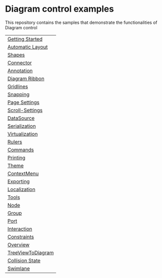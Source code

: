 # Diagram control examples
This repository contains the samples that demonstrate the functionalities of Diagram control


<table>
 <tr>
  <td><a href="Samples/GettingStarted">Getting Started</a></td>
 </tr>
  <tr>
  <td><a href="Samples/Automatic Layout">Automatic Layout</a></td>
 </tr>
 <tr>
  <td><a href="Samples/Shapes">Shapes</a></td>
 </tr>
 <tr>
  <td><a href="Samples/Connector">Connector</a></td>
 </tr>
 <tr>
 <td><a href="Samples/Annotations">Annotation</a></td>
 </tr> 
 <tr>
 <td><a href="Samples/Diagram Ribbon">Diagram Ribbon</a></td>
 </tr>
 <tr>
  <td><a href="Samples/Gridlines">Gridlines</a></td>
 </tr>
 <tr>
  <td><a href="Samples/Snapping">Snapping</a></td>
 </tr>
 <tr>
  <td><a href="Samples/PageSettings">Page Settings</a></td>
 </tr>
 <tr>
  <td><a href="Samples/ScrollSettings">Scroll-Settings</a></td>
 </tr>
 <tr>
  <td><a href="Samples/DataSource">DataSource</a></td>
 </tr>
 <tr>
  <td><a href="Samples/Serialization">Serialization</a></td>
 </tr>
 <tr>
  <td><a href="Samples/Virtualization">Virtualization</a></td>
 </tr>
 <tr>
  <td><a href="Samples/Rulers">Rulers</a></td>
 </tr>
  <tr>
  <td><a href="Samples/Commands">Commands</a></td>
 </tr>
 <tr>
  <td><a href="Samples/Printing">Printing</a></td>
 </tr>
 <tr>
  <td><a href="Samples/Theme">Theme</a></td>
 </tr>
 <tr>
  <td><a href="Samples/ContextMenu">ContextMenu</a></td>
 </tr>
 <tr>
  <td><a href="Samples/Exporting">Exporting</a></td>
 </tr>
 <tr>
  <td><a href="Samples/Localization">Localization</a></td>
 </tr>
 <tr>
  <td><a href="Samples/DrawingTools">Tools</a></td>
 </tr>
 <tr>
  <td><a href="Samples/Node">Node</a></td>
 </tr>
 <tr>
  <td><a href="Samples/Group">Group</a></td>
 </tr>
 <tr>
  <td><a href="Samples/Port">Port</a></td>
 </tr>
 <tr>
  <td><a href="Samples/Interaction">Interaction</a></td>
 </tr>
 <tr>
  <td><a href="Samples/Constraints">Constraints</a></td>
 </tr>
 <tr>
  <td><a href="Samples/Overview">Overview</a></td>
 </tr>
  <tr>
  <td><a href="Samples/TreeViewToDiagram">TreeViewToDiagram</a></td>
 </tr>
   <tr>
  <td><a href="Samples/Collision State">Collision State</a></td>
 </tr>
   <tr>
  <td><a href="Samples/Swimlane">Swimlane</a></td>
 </tr>
</table>
